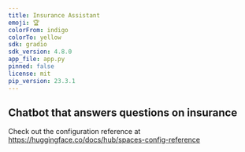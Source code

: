 ```yaml
---
title: Insurance Assistant
emoji: 🏆
colorFrom: indigo
colorTo: yellow
sdk: gradio
sdk_version: 4.8.0
app_file: app.py
pinned: false
license: mit
pip_version: 23.3.1
---
```


Chatbot that answers questions on insurance
---

Check out the configuration reference at https://huggingface.co/docs/hub/spaces-config-reference
